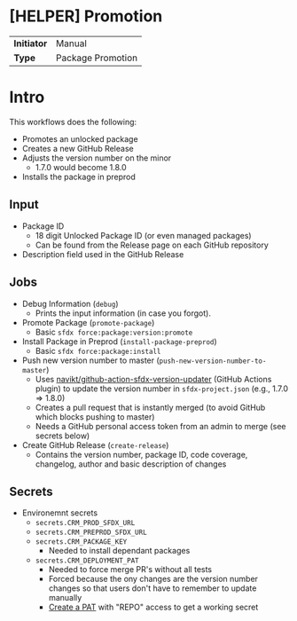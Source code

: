 # [HELPER] Promotion

|               |                         |
| ------------- | ----------------------- |
| **Initiator** | Manual                  | 
| **Type**      | Package Promotion       |

# Intro

This workflows does the following: 

- Promotes an unlocked package
- Creates a new GitHub Release
- Adjusts the version number on the minor
    - 1.7.0 would become 1.8.0
- Installs the package in preprod

## Input

- Package ID
    - 18 digit Unlocked Package ID (or even managed packages)
    - Can be found from the Release page on each GitHub repository
- Description field used in the GitHub Release

## Jobs

- Debug Information (`debug`)
    - Prints the input information (in case you forgot).
- Promote Package (`promote-package`)
    - Basic `sfdx force:package:version:promote`
- Install Package in Preprod (`install-package-preprod`)
    - Basic `sfdx force:package:install`
- Push new version number to master (`push-new-version-number-to-master`)
    - Uses [navikt/github-action-sfdx-version-updater](https://github.com/navikt/github-action-sfdx-version-updater) (GitHub Actions plugin) to update the version number in `sfdx-project.json` (e.g., 1.7.0 => 1.8.0)
    - Creates a pull request that is instantly merged (to avoid GitHub which blocks pushing to master)
    - Needs a GitHub personal access token from an admin to merge (see secrets below)
- Create GitHub Release (`create-release`)
    - Contains the version number, package ID, code coverage, changelog, author and basic description of changes

## Secrets

- Environemnt secrets
    - `secrets.CRM_PROD_SFDX_URL`
    - `secrets.CRM_PREPROD_SFDX_URL`
    - `secrets.CRM_PACKAGE_KEY`
        - Needed to install dependant packages
    - `secrets.CRM_DEPLOYMENT_PAT`
        - Needed to force merge PR's without all tests
        - Forced because the ony changes are the version number changes so that users don't have to remember to update manually
        - [Create a PAT](https://docs.github.com/en/enterprise/2.17/user/github/authenticating-to-github/creating-a-personal-access-token-for-the-command-line) with "REPO" access to get a working secret